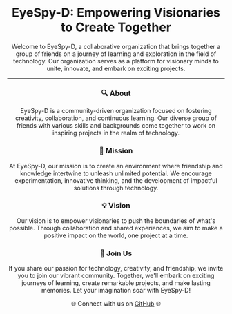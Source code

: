 <h1 align="center">EyeSpy-D: Empowering Visionaries to Create Together</h1>

<p align="center">
  Welcome to EyeSpy-D, a collaborative organization that brings together a group of friends on a journey of learning and exploration in the field of technology. Our organization serves as a platform for visionary minds to unite, innovate, and embark on exciting projects.
</p>

<hr>

<h3 align="center">🔍 About</h3>

<p align="center">
  EyeSpy-D is a community-driven organization focused on fostering creativity, collaboration, and continuous learning. Our diverse group of friends with various skills and backgrounds come together to work on inspiring projects in the realm of technology.
</p>

<h3 align="center">🌟 Mission</h3>

<p align="center">
  At EyeSpy-D, our mission is to create an environment where friendship and knowledge intertwine to unleash unlimited potential. We encourage experimentation, innovative thinking, and the development of impactful solutions through technology.
</p>

<h3 align="center">💡 Vision</h3>

<p align="center">
  Our vision is to empower visionaries to push the boundaries of what's possible. Through collaboration and shared experiences, we aim to make a positive impact on the world, one project at a time.
</p>

<h3 align="center">🚀 Join Us</h3>

<p align="center">
  If you share our passion for technology, creativity, and friendship, we invite you to join our vibrant community. Together, we'll embark on exciting journeys of learning, create remarkable projects, and make lasting memories. Let your imagination soar with EyeSpy-D!
</p>

<p align="center">
  🌐 Connect with us on <a href="https://github.com/EyeSpy-D">GitHub</a> 🌐
</p>
